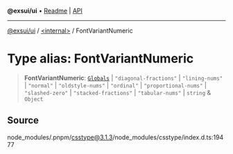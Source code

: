 **@exsui/ui** • [Readme](../../README.md) \| [API](../../globals.md)

***

[@exsui/ui](../../README.md) / [\<internal\>](../README.md) / FontVariantNumeric

# Type alias: FontVariantNumeric

> **FontVariantNumeric**: [`Globals`](Globals.md) \| `"diagonal-fractions"` \| `"lining-nums"` \| `"normal"` \| `"oldstyle-nums"` \| `"ordinal"` \| `"proportional-nums"` \| `"slashed-zero"` \| `"stacked-fractions"` \| `"tabular-nums"` \| `string` & `Object`

## Source

node\_modules/.pnpm/csstype@3.1.3/node\_modules/csstype/index.d.ts:19477
